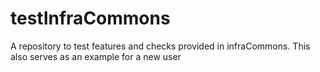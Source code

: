 # testInfraCommons
A repository to test features and checks provided in infraCommons. This also serves as an example for a new user
